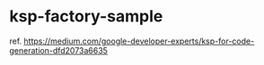 # ksp-factory-sample

ref. https://medium.com/google-developer-experts/ksp-for-code-generation-dfd2073a6635
